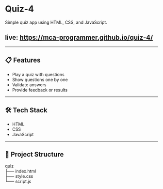 # Quiz-4

Simple quiz app using HTML, CSS, and JavaScript.
## live: https://mca-programmer.github.io/quiz-4/
---

## 📋 Features

- Play a quiz with questions  
- Show questions one by one  
- Validate answers  
- Provide feedback or results  

---

## 🛠️ Tech Stack

- HTML  
- CSS  
- JavaScript  

---

## 📂 Project Structure

quiz<br>
├── index.html <br>
├── style.css <br>
└── script.js 

